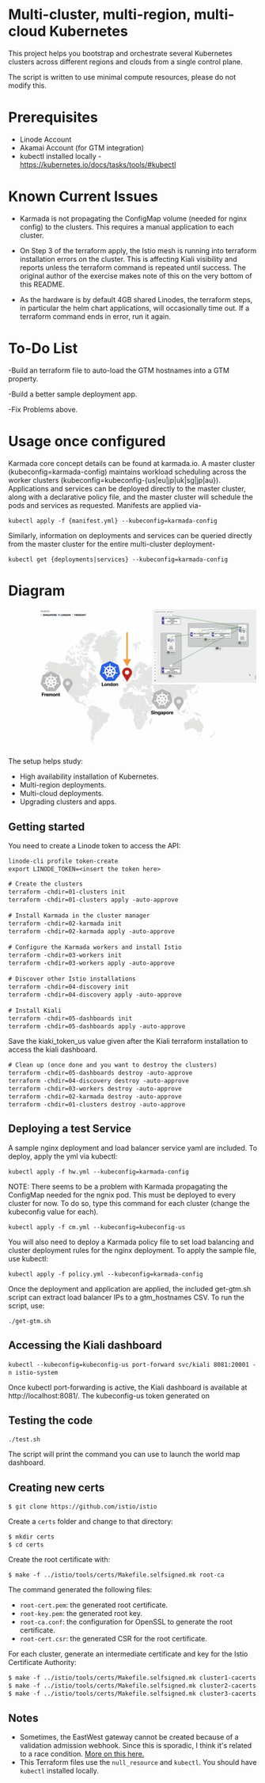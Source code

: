 # Multi-cluster, multi-region, multi-cloud Kubernetes

This project helps you bootstrap and orchestrate several Kubernetes clusters across different regions and clouds from a single control plane.

The script is written to use minimal compute resources, please do not modify this. 

# Prerequisites 

- Linode Account
- Akamai Account (for GTM integration)
- kubectl installed locally - https://kubernetes.io/docs/tasks/tools/#kubectl

# Known Current Issues

- Karmada is not propagating the ConfigMap volume (needed for nginx config) to the clusters. This requires a manual application to each cluster.

- On Step 3 of the terraform apply, the Istio mesh is running into terraform installation errors on the cluster. This is affecting Kiali visibility and reports unless the terraform command is repeated until success. The original author of the exercise makes note of this on the very bottom of this README.

- As the hardware is by default 4GB shared Linodes, the terraform steps, in particular the helm chart applications, will occasionally time out. If a terraform command ends in error, run it again.

# To-Do List

-Build an terraform file to auto-load the GTM hostnames into a GTM property.

-Build a better sample deployment app.

-Fix Problems above.

# Usage once configured

Karmada core concept details can be found at karmada.io. A master cluster (kubeconfig=karmada-config) maintains workload scheduling across the worker clusters (kubeconfig=kubeconfig-{us|eu|jp|uk|sg|jp|au}). Applications and services can be deployed directly to the master cluster, along with a declarative policy file, and the master cluster will schedule the pods and services as requested. Manifests are applied via-
```
kubectl apply -f {manifest.yml} --kubeconfig=karmada-config
```
Similarly, information on deployments and services can be queried directly from the master cluster for the entire multi-cluster deployment-
```
kubectl get {deployments|services} --kubeconfig=karmada-config
```

# Diagram
![Scaling Kubernetes clusters across regions and clouds](assets/preview.gif)

The setup helps study:

- High availability installation of Kubernetes.
- Multi-region deployments.
- Multi-cloud deployments.
- Upgrading clusters and apps.

## Getting started

You need to create a Linode token to access the API:

```
linode-cli profile token-create
export LINODE_TOKEN=<insert the token here>
```

```
# Create the clusters
terraform -chdir=01-clusters init
terraform -chdir=01-clusters apply -auto-approve

# Install Karmada in the cluster manager
terraform -chdir=02-karmada init
terraform -chdir=02-karmada apply -auto-approve

# Configure the Karmada workers and install Istio
terraform -chdir=03-workers init
terraform -chdir=03-workers apply -auto-approve

# Discover other Istio installations
terraform -chdir=04-discovery init
terraform -chdir=04-discovery apply -auto-approve

# Install Kiali
terraform -chdir=05-dashboards init
terraform -chdir=05-dashboards apply -auto-approve
```
Save the kiaki_token_us value given after the Kiali terraform installation to access the kiali dashboard.

```
# Clean up (once done and you want to destroy the clusters)
terraform -chdir=05-dashboards destroy -auto-approve
terraform -chdir=04-discovery destroy -auto-approve
terraform -chdir=03-workers destroy -auto-approve
terraform -chdir=02-karmada destroy -auto-approve
terraform -chdir=01-clusters destroy -auto-approve
```
## Deploying a test Service

A sample nginx deployment and load balancer service yaml are included. To deploy, apply the yml via kubectl:
```
kubectl apply -f hw.yml --kubeconfig=karmada-config
```
NOTE: There seems to be a problem with Karmada propagating the ConfigMap needed for the ngnix pod. This must be deployed to every cluster for now. To do so, type this command for each cluster (change the kubeconfig value for each).
```
kubectl apply -f cm.yml --kubeconfig=kubeconfig-us
```
You will also need to deploy a Karmada policy file to set load balancing and cluster deployment rules for the nginx deployment. To apply the sample file, use kubectl:
```
kubectl apply -f policy.yml --kubeconfig=karmada-config
```
Once the deployment and application are applied, the included get-gtm.sh script can extract load balancer IPs to a gtm_hostnames CSV. To run the script, use:
```
./get-gtm.sh
```
## Accessing the Kiali dashboard

```
kubectl --kubeconfig=kubeconfig-us port-forward svc/kiali 8081:20001 -n istio-system
```
Once kubectl port-forwarding is active, the Kiali dashboard is available at http://localhost:8081/. The kubeconfig-us token generated on

## Testing the code

```
./test.sh
```

The script will print the command you can use to launch the world map dashboard.

## Creating new certs

```
$ git clone https://github.com/istio/istio
```

Create a `certs` folder and change to that directory:

```
$ mkdir certs
$ cd certs
```

Create the root certificate with:

```
$ make -f ../istio/tools/certs/Makefile.selfsigned.mk root-ca
```

The command generated the following files:

- `root-cert.pem`: the generated root certificate.
- `root-key.pem`: the generated root key.
- `root-ca.conf`: the configuration for OpenSSL to generate the root certificate.
- `root-cert.csr`: the generated CSR for the root certificate.

For each cluster, generate an intermediate certificate and key for the Istio Certificate Authority:

```
$ make -f ../istio/tools/certs/Makefile.selfsigned.mk cluster1-cacerts
$ make -f ../istio/tools/certs/Makefile.selfsigned.mk cluster2-cacerts
$ make -f ../istio/tools/certs/Makefile.selfsigned.mk cluster3-cacerts
```

## Notes

- Sometimes, the EastWest gateway cannot be created because of a validation admission webhook. Since this is sporadic, I think it's related to a race condition. [More on this here.](https://github.com/istio/istio/issues/39205)
- This Terraform files use the `null_resource` and `kubectl`. You should have `kubectl` installed locally.
